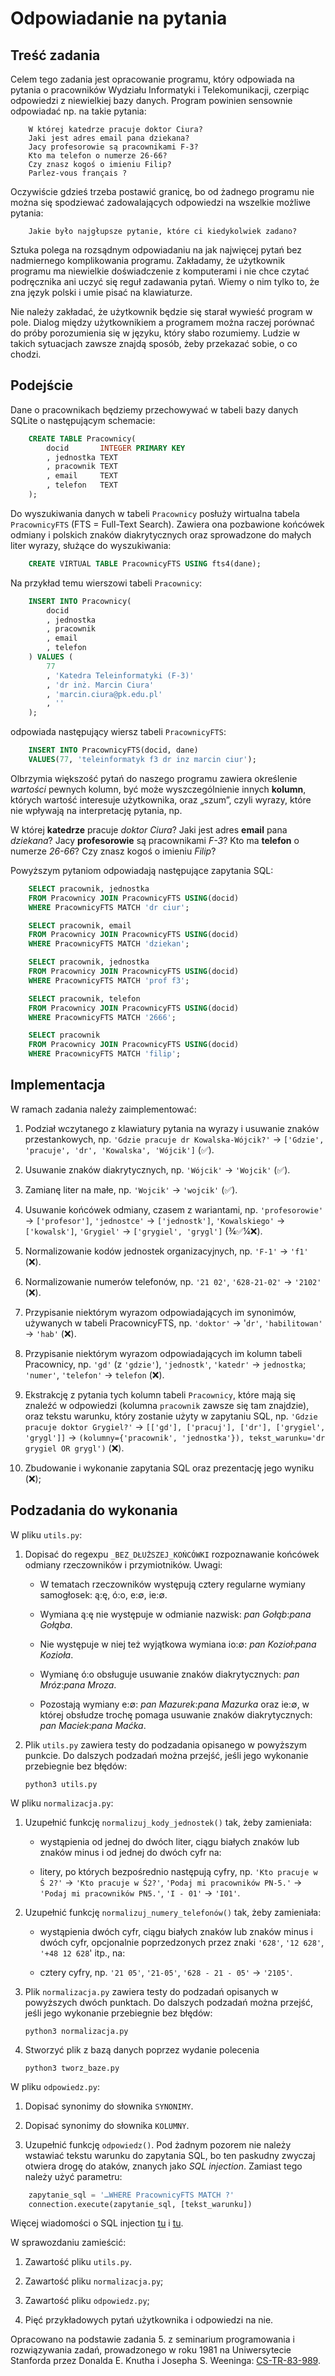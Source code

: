 # Odpowiadanie na pytania

## Treść zadania

Celem tego zadania jest opracowanie programu,
który odpowiada na pytania o pracowników
Wydziału Informatyki i Telekomunikacji,
czerpiąc odpowiedzi z niewielkiej bazy danych.
Program powinien sensownie odpowiadać np.
na takie pytania:

```
    W której katedrze pracuje doktor Ciura?
    Jaki jest adres email pana dziekana?
    Jacy profesorowie są pracownikami F-3?
    Kto ma telefon o numerze 26-66?
    Czy znasz kogoś o imieniu Filip?
    Parlez-vous français ?
```

Oczywiście gdzieś trzeba postawić granicę,
bo od żadnego programu nie można się spodziewać
zadowalających odpowiedzi na wszelkie możliwe
pytania:

```
    Jakie było najgłupsze pytanie, które ci kiedykolwiek zadano?
```

Sztuka polega na rozsądnym odpowiadaniu na jak
najwięcej pytań bez nadmiernego komplikowania
programu. Zakładamy, że użytkownik programu ma
niewielkie doświadczenie z komputerami i nie
chce czytać podręcznika ani uczyć się reguł
zadawania pytań. Wiemy o nim tylko to, że zna
język polski i umie pisać na klawiaturze.

Nie należy zakładać, że użytkownik będzie się
starał wywieść program w pole. Dialog między
użytkownikiem a programem można raczej porównać
do próby porozumienia się w języku, który słabo
rozumiemy. Ludzie w takich sytuacjach zawsze
znajdą sposób, żeby przekazać sobie, o co chodzi.

## Podejście

Dane o pracownikach będziemy przechowywać w tabeli
bazy danych SQLite o następującym schemacie:

```sql
    CREATE TABLE Pracownicy(
        docid       INTEGER PRIMARY KEY
        , jednostka TEXT
        , pracownik TEXT
        , email     TEXT
        , telefon   TEXT
    );
```

Do wyszukiwania danych w tabeli `Pracownicy`
posłuży wirtualna tabela `PracownicyFTS`
(FTS = Full-Text Search). Zawiera ona pozbawione
końcówek odmiany i polskich znaków diakrytycznych
oraz sprowadzone do małych liter wyrazy, służące
do wyszukiwania:

```sql
    CREATE VIRTUAL TABLE PracownicyFTS USING fts4(dane);
```

Na przykład temu wierszowi tabeli `Pracownicy`:

```sql
    INSERT INTO Pracownicy(
        docid
        , jednostka
        , pracownik
        , email
        , telefon
    ) VALUES (
        77
        , 'Katedra Teleinformatyki (F-3)'
        , 'dr inż. Marcin Ciura'
        , 'marcin.ciura@pk.edu.pl'
        , ''
    );
```

odpowiada następujący wiersz tabeli
`PracownicyFTS`:

```sql
    INSERT INTO PracownicyFTS(docid, dane)
    VALUES(77, 'teleinformatyk f3 dr inz marcin ciur');
```

Olbrzymia większość pytań do naszego programu
zawiera określenie *wartości* pewnych kolumn,
być może wyszczególnienie innych **kolumn**,
których wartość interesuje użytkownika, oraz
„szum”, czyli wyrazy, które nie wpływają na
interpretację pytania, np.

W której **katedrze** pracuje *doktor Ciura*?
Jaki jest adres **email** pana *dziekana*?
Jacy **profesorowie** są pracownikami *F-3*?
Kto ma **telefon** o numerze *26-66*?
Czy znasz kogoś o imieniu *Filip*?

Powyższym pytaniom odpowiadają następujące
zapytania SQL:

```sql
    SELECT pracownik, jednostka
    FROM Pracownicy JOIN PracownicyFTS USING(docid)
    WHERE PracownicyFTS MATCH 'dr ciur';

    SELECT pracownik, email
    FROM Pracownicy JOIN PracownicyFTS USING(docid)
    WHERE PracownicyFTS MATCH 'dziekan';

    SELECT pracownik, jednostka
    FROM Pracownicy JOIN PracownicyFTS USING(docid)
    WHERE PracownicyFTS MATCH 'prof f3';

    SELECT pracownik, telefon
    FROM Pracownicy JOIN PracownicyFTS USING(docid)
    WHERE PracownicyFTS MATCH '2666';

    SELECT pracownik
    FROM Pracownicy JOIN PracownicyFTS USING(docid)
    WHERE PracownicyFTS MATCH 'filip';
```

## Implementacja

W ramach zadania należy zaimplementować:

1. Podział wczytanego z klawiatury pytania
na wyrazy i usuwanie znaków przestankowych,
np. `'Gdzie pracuje dr Kowalska-Wójcik?'` →
`['Gdzie', 'pracuje', 'dr', 'Kowalska', 'Wójcik']` (✅).

2. Usuwanie znaków diakrytycznych, np.
`'Wójcik'` → `'Wojcik'` (✅).

3. Zamianę liter na małe, np. `'Wojcik'` →
`'wojcik'` (✅).

4. Usuwanie końcówek odmiany, czasem z wariantami,
np. `'profesorowie'` → `['profesor']`, `'jednostce'`
→ `['jednostk']`, `'Kowalskiego'` → `['kowalsk']`,
`'Grygiel'` → `['grygiel', 'grygl']` (¾✅¼❌).

5. Normalizowanie kodów jednostek organizacyjnych, np.
`'F-1'` -> `'f1'` (❌).

6. Normalizowanie numerów telefonów, np. `'21 02'`,
`'628-21-02'` → `'2102'` (❌).

7. Przypisanie niektórym wyrazom odpowiadających im
synonimów, używanych w tabeli PracownicyFTS, np.
`'doktor'` → '`dr'`, `'habilitowan'` → `'hab'` (❌).

8. Przypisanie niektórym wyrazom odpowiadających im
kolumn tabeli Pracownicy, np. `'gd'` (z `'gdzie'`),
`'jednostk'`, `'katedr'` → `jednostka`;
`'numer'`, `'telefon'` → `telefon` (❌).

9. Ekstrakcję z pytania tych kolumn tabeli `Pracownicy`,
które mają się znaleźć w odpowiedzi (kolumna
`pracownik` zawsze się tam znajdzie), oraz tekstu
warunku, który zostanie użyty w zapytaniu SQL, np.
`'Gdzie pracuje doktor Grygiel?'` →
`[['gd'], ['pracuj'], ['dr'], ['grygiel', 'grygl']]` →
`(kolumny={'pracownik', 'jednostka'}), tekst_warunku='dr grygiel OR grygl')`
(❌).

10. Zbudowanie i wykonanie zapytania SQL
oraz prezentację jego wyniku (❌);

## Podzadania do wykonania

W pliku `utils.py`:

1. Dopisać do regexpu `_BEZ_DŁUŻSZEJ_KOŃCÓWKI`
rozpoznawanie końcówek odmiany rzeczowników
i przymiotników. Uwagi:

    * W tematach rzeczowników występują cztery
    regularne wymiany samogłosek:
    ą:ę, ó:o, e:∅, ie:∅.

    * Wymiana ą:ę nie występuje w odmianie
    nazwisk: *pan Gołąb*:*pana Gołąba*.

    * Nie występuje w niej też wyjątkowa
    wymiana io:∅: *pan Kozioł*:*pana Kozioła*.

    * Wymianę ó:o obsługuje usuwanie znaków
    diakrytycznych: *pan Mróz*:*pana Mroza*.

    * Pozostają wymiany e:∅: *pan Mazurek*:*pana Mazurka*
    oraz ie:∅, w której obsłudze trochę pomaga
    usuwanie znaków diakrytycznych:
    *pan Maciek*:*pana Maćka*.

2. Plik `utils.py` zawiera testy do podzadania
opisanego w powyższym punkcie. Do dalszych podzadań
można przejść, jeśli jego wykonanie przebiegnie
bez błędów:

    ```
    python3 utils.py
    ```

W pliku `normalizacja.py`:

1. Uzupełnić funkcję `normalizuj_kody_jednostek()`
tak, żeby zamieniała:

    * wystąpienia od jednej do dwóch liter,
    ciągu białych znaków lub znaków minus
    i od jednej do dwóch cyfr na:

    * litery, po których bezpośrednio następują cyfry,
    np. `'Kto pracuje w Ś 2?'` → `'Kto pracuje w Ś2?'`,
    `'Podaj mi pracowników PN-5.'` → `'Podaj mi pracowników PN5.'`,
    `'I - 01'` → `'I01'`.

2. Uzupełnić funkcję `normalizuj_numery_telefonów()`
tak, żeby zamieniała:

   * wystąpienia dwóch cyfr, ciągu białych znaków
   lub znaków minus i dwóch cyfr, opcjonalnie
   poprzedzonych przez znaki `'628'`, `'12 628'`,
   `'+48 12 628`' itp., na:

   * cztery cyfry, np. `'21 05'`, `'21-05'`,
   `'628 - 21 - 05'` → `'2105'`.

3. Plik `normalizacja.py` zawiera testy do podzadań
opisanych w powyższych dwóch punktach. Do dalszych
podzadań można przejść, jeśli jego wykonanie
przebiegnie bez błędów:

    ```
    python3 normalizacja.py
    ```

4. Stworzyć plik z bazą danych poprzez wydanie polecenia

    ```
    python3 tworz_baze.py
    ```

W pliku `odpowiedz.py`:

1. Dopisać synonimy do słownika `SYNONIMY`.

2. Dopisać synonimy do słownika `KOLUMNY`.

3. Uzupełnić funkcję `odpowiedz()`.
Pod żadnym pozorem nie należy wstawiać tekstu
warunku do zapytania SQL, bo ten paskudny zwyczaj
otwiera drogę do ataków, znanych jako *SQL injection*.
Zamiast tego należy użyć parametru:

```python
    zapytanie_sql = '…WHERE PracownicyFTS MATCH ?'
    connection.execute(zapytanie_sql, [tekst_warunku])
```

Więcej wiadomości o SQL injection
[tu](https://xkcd.com/327/)
i [tu](https://prod.ceidg.gov.pl/CEIDG/ceidg.public.ui/SearchDetails.aspx?Id=e82735cd-bc2b-4ac0-8bac-a1dc54d8c013).

W sprawozdaniu zamieścić:

1. Zawartość pliku `utils.py`.

2. Zawartość pliku `normalizacja.py`;

3. Zawartość pliku `odpowiedz.py`;

4. Pięć przykładowych pytań użytkownika
i odpowiedzi na nie.

Opracowano na podstawie zadania 5.
z seminarium programowania i rozwiązywania zadań,
prowadzonego w roku 1981 na Uniwersytecie Stanforda
przez Donalda E. Knutha i Josepha S. Weeninga:
[CS-TR-83-989](http://i.stanford.edu/pub/cstr/reports/cs/tr/83/989/CS-TR-83-989.pdf#page=71).
